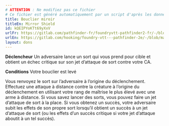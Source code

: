 ```yaml
---
# ATTENTION : Ne modifiez pas ce fichier
# Ce fichier est généré automatiquement par un script d'après les données du module Foundry VTT officiel et de sa traduction
title: Bouclier miroir
titleEn: Mirror Shield
id: kQEIPYoKTt69yXxV
urlFr: https://gitlab.com/pathfinder-fr/foundryvtt-pathfinder2-fr/-/blob/master/data/feats/kQEIPYoKTt69yXxV.htm
urlEn: https://gitlab.com/hooking/foundry-vtt---pathfinder-2e/-/blob/master/packs/data/feats.db/mirror-shield.json
layout: dons
---
```

**Déclencheur** Un adversaire lance un sort qui vous prend pour cible et obtient un échec critique sur son jet d’attaque de sort contre votre CA.

**Conditions** Votre bouclier est levé

Vous renvoyez le sort sur l’adversaire à l’origine du déclenchement. Effectuez une attaque à distance contre la créature à l’origine du déclenchement en utilisant votre rang de maîtrise le plus élevé avec une arme à distance. Si vous savez lancer des sorts, vous pouvez faire un jet d’attaque de sort à la place. Si vous obtenez un succès, votre adversaire subit les effets de son propre sort lorsqu’il obtient un succès à un jet d’attaque de sort (ou les effets d’un succès critique si votre jet d’attaque aboutit à un tel succès).
